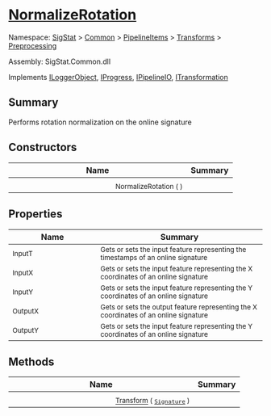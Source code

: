 # [NormalizeRotation](./NormalizeRotation.md)

Namespace: [SigStat]() > [Common](./../../../README.md) > [PipelineItems]() > [Transforms]() > [Preprocessing](./README.md)

Assembly: SigStat.Common.dll

Implements [ILoggerObject](./../../../ILoggerObject.md), [IProgress](./../../../Helpers/IProgress.md), [IPipelineIO](./../../../Pipeline/IPipelineIO.md), [ITransformation](./../../../ITransformation.md)

## Summary
Performs rotation normalization on the online signature

## Constructors

| Name | Summary | 
| --- | --- | 
| <img width=200/> <sub>NormalizeRotation (  )</sub>| <sub></sub>| <br>


## Properties

| Name | Summary | 
| --- | --- | 
| <img width=200/> <sub>InputT</sub>| <sub>Gets or sets the input feature representing the timestamps of an online signature</sub>| <br>
| <img width=200/> <sub>InputX</sub>| <sub>Gets or sets the input feature representing the X coordinates of an online signature</sub>| <br>
| <img width=200/> <sub>InputY</sub>| <sub>Gets or sets the input feature representing the Y coordinates of an online signature</sub>| <br>
| <img width=200/> <sub>OutputX</sub>| <sub>Gets or sets the output feature representing the X coordinates of an online signature</sub>| <br>
| <img width=200/> <sub>OutputY</sub>| <sub>Gets or sets the input feature representing the Y coordinates of an online signature</sub>| <br>


## Methods

| Name | Summary | 
| --- | --- | 
| <img width=200/> <sub>[Transform](./Methods/NormalizeRotation-100663777.md) ( [`Signature`](./../../../Signature.md) )</sub>| <sub></sub>| <br>


